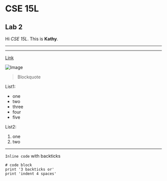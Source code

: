 # CSE 15L
## Lab 2


Hi *CSE 15L*.
This is **Kathy**.

---

---

[Link](http://a.com)

![Image](http://url/a.png)

> Blockquote

List1:
* one
* two
* three
* four
* five

List2:
1. one
2. two

---

`Inline code` with backticks

```
# code block
print '3 backticks or'
print 'indent 4 spaces'
```
